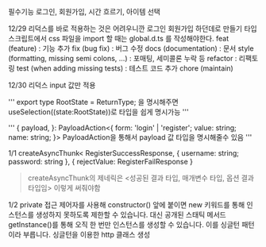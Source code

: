 필수기능
로그인, 회원가입, 시간 흐르기, 아이템 선택

12/29
리덕스를 바로 적용하는 것은 어려우니깐 로그인 회원가입 하던데로 만들기
타입스크립트에서 css 파일을 import 할 때는 global.d.ts 를 작성해야한다.
feat (feature) : 기능 추가
fix (bug fix) : 버그 수정
docs (documentation) : 문서
style (formatting, missing semi colons, …) : 포매팅, 세미콜론 누락 등
refactor : 리팩토링
test (when adding missing tests) : 테스트 코드 추가
chore (maintain)

12/30
리덕스 input 값만 적용

'''
export type RootState = ReturnType<typeof store.getState>;
을 명시해주면 useSelection((state:RootState))로 타입을 쉽게 명시가능
'''

'''
{
payload,
}: PayloadAction<{
form: 'login' | 'register';
value: string;
name: string;
}>
PayloadAction을 통해서 payload 값 타입을 명시해줄수 있음
'''

1/1
createAsyncThunk<
RegisterSuccessResponse,
{ username: string; password: string },
{ rejectValue: RegisterFailResponse }

> createAsyncThunk의 제네릭은 <성공된 결과 타입, 매개변수 타입, 옵션 결과 타입임> 이렇게 써줘야함

1/2
private 접근 제어자를 사용해 constructor() 앞에 붙이면 new 키워드를 통해 인스턴스를 생성하지 못하도록 제한할 수 있습니다. 대신 공개된 스태틱 메서드 getInstance()를 통해 오직 한 번만 인스턴스를 생성할 수 있습니다. 이를 싱글턴 패턴이라 부릅니다.
싱글턴을 이용한 http 클래스 생성
